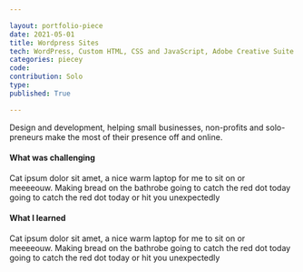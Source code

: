 ```yaml
---

layout: portfolio-piece
date: 2021-05-01
title: Wordpress Sites
tech: WordPress, Custom HTML, CSS and JavaScript, Adobe Creative Suite
categories: piecey
code: 
contribution: Solo
type: 
published: True

---
```

Design and development, helping small businesses, non-profits and solo-preneurs make the most of their presence off and online. 

#### What was challenging
Cat ipsum dolor sit amet, a nice warm laptop for me to sit on or meeeeouw. Making bread on the bathrobe going to catch the red dot today going to catch the red dot today or hit you unexpectedly

#### What I learned
Cat ipsum dolor sit amet, a nice warm laptop for me to sit on or meeeeouw. Making bread on the bathrobe going to catch the red dot today going to catch the red dot today or hit you unexpectedly
